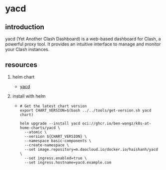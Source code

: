 # yacd

## introduction

yacd (Yet Another Clash Dashboard) is a web-based dashboard for Clash, a powerful proxy tool. It provides an intuitive interface to manage and monitor your Clash instances.

## resources

1. helm chart
    * [yacd](chart/)

2. install with helm
    * ```shell
      # Get the latest chart version
      export CHART_VERSION=$(bash ../../tools/get-version.sh yacd chart)

      helm upgrade --install yacd oci://ghcr.io/ben-wangz/k8s-at-home-charts/yacd \
        --atomic \
        --version ${CHART_VERSION} \
        --namespace basic-components \
        --create-namespace \
        --set image.repository=m.daocloud.io/docker.io/haishanh/yacd \
        --set ingress.enabled=true \
        --set ingress.hostname=yacd.example.com
      ```
